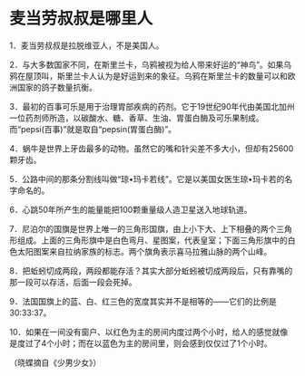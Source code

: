 # 麦当劳叔叔是哪里人

1．麦当劳叔叔是拉脱维亚人，不是美国人。 

2．与大多数国家不同，在斯里兰卡，乌鸦被视为给人带来好运的“神鸟”。如果乌鸦在屋顶叫，斯里兰卡人认为是好运到来的象征。乌鸦在斯里兰卡的数量可以和欧洲国家的鸽子数量抗衡。 

3．最初的百事可乐是用于治理胃部疾病的药剂。它于19世纪90年代由美国北加州一位药剂师所造，以碳酸水、糖、香草、生油、胃蛋白酶及可乐果制成。而“pepsi(百事)”就是取自“pepsin(胃蛋白酶)”。 

4．蜗牛是世界上牙齿最多的动物。虽然它的嘴和针尖差不多大小，但却有25600颗牙齿。 

5．公路中间的那条分割线叫做“琼•玛卡若线”。它是以美国女医生琼•玛卡若的名字命名的。 

6．心跳50年所产生的能量能把100颗重量级人造卫星送入地球轨道。 

7．尼泊尔的国旗是世界上唯一的三角形国旗，由上小下大、上下相叠的两个三角形组成。上面的三角形旗中是白色弯月、星图案，代表皇室；下面三角形旗中的白色太阳图案来自拉纳家族的标志。两个旗角表示喜马拉雅山脉的两个山峰。 

8．把蚯蚓切成两段，两段都能存活？其实大部分蚯蚓被切成两段后，只有靠嘴的那一段可以存活，后面一段会死掉。 

9．法国国旗上的蓝、白、红三色的宽度其实并不是相等的——它们的比例是30∶33∶37。 

10．如果在一间没有窗户、以红色为主的房间内度过两个小时，给人的感觉就像是度过了4个小时；而在以蓝色为主的房间里，则会感到仅仅过了1个小时。 

（晓蝶摘自《少男少女》）